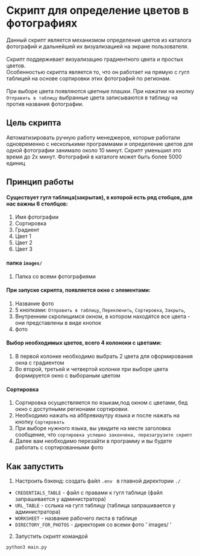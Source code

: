 #  Скрипт для определение цветов в фотографиях
Данный скрипт является механизмом определения цветов из каталога фотографий и дальнейшей их визуализацией на экране пользователя.<br/><br/>
Скрипт поддерживает визуализацию градиентного цвета и простых цветов.<br />
Особенностью скрипта является то, что он работает на прямую с гугл таблицей на основе сортировки этих фотографий по регионам.<br/><br/>
При выборе цвета появляются цветные плашки. При нажатии на кнопку `Отправить в таблицу` выбранные цвета записываются в таблицу на против названия фотографии.

## Цель скрипта
Автоматизировать ручную работу менеджеров, которые работали одновременно с несколькими программами и определение цветов для одной фотографии занимало около 10 минут. 
Скрипт уменьшил это время до 2х минут. Фотографий в каталоге может быть более 5000 единиц 


## Принцип работы
#### Существует гугл таблица(закрытая), в которой есть ряд стобцов, для нас важны 6 столбцов:
1. Имя фотографии 
2. Сортировка 
3. Градиент 
4. Цвет 1 
5. Цвет 2 
6. Цвет 3
#### папка `images/`
1. Папка со всеми фотографиями
#### При запуске скрипта, появляется окно с элементами:
1. Название фото
2. 5 кнопками: `Отправить в таблицу`, `Переключить`, `Сортировка`, `Закрыть`, 
3. Внутренним скролищимся окном, в котором находятся все цвета - они представлены в виде кнопок
4. фото
#### Выбор необходимых цветов, всего 4 колоноки с цветами:
1. В первой колонке необходимо выбрать 2 цвета для оформирования окна с градиентом
2. Во второй, третьей и четвертой колонке при выборе цвета формируется окно с выбораным цветом
#### Сортировка
1. Сортировка осуществляется по языкам,под окном с цветами, бед окно с доступными регионами сортировки.
2. Необходимо нажать на аббревиаутру языка и после нажать на кнопку `Сортировать`
3. При выборе нужного языка, вы увидите на месте заголовка сообщение, что `сортировка успешно закончена, перезагрузите скрипт`
4. Далее вам необходимо перезайти в программу и вы будете работать с сортированными фото


## Как запустить 

1. Настроить бэкенд: создать файл `.env ` в главной директории `./`

- `CREDENTIALS_TABLE` - файл с правами к гугл таблице (файл запрашивается у администратора)
- `URL_TABLE` - сслыка на гугл таблицу (таблица запрашивается у администратора)
- `WORKSHEET` - название рабочего листа в таблице
- `DIRECTORY_FOR_PHOTOS` - директория со всеми фото ' images/ '

2. Запустить скрипт командой

```
python3 main.py
```

